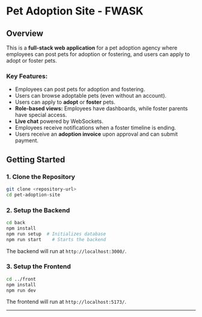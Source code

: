 # Pet Adoption Site - FWASK

## Overview
This is a **full-stack web application** for a pet adoption agency where employees can post pets for adoption or fostering, and users can apply to adopt or foster pets. 

### Key Features:
- Employees can post pets for adoption and fostering.
- Users can browse adoptable pets (even without an account).
- Users can apply to **adopt** or **foster** pets.
- **Role-based views:** Employees have dashboards, while foster parents have special access.
- **Live chat** powered by WebSockets.
- Employees receive notifications when a foster timeline is ending.
- Users receive an **adoption invoice** upon approval and can submit payment.

## Getting Started

### **1. Clone the Repository**
```sh
git clone <repository-url>
cd pet-adoption-site
```

### **2. Setup the Backend**
```sh
cd back
npm install
npm run setup  # Initializes database
npm run start    # Starts the backend
```
The backend will run at `http://localhost:3000/`.

### **3. Setup the Frontend**
```sh
cd ../front
npm install
npm run dev
```
The frontend will run at `http://localhost:5173/`.

---
